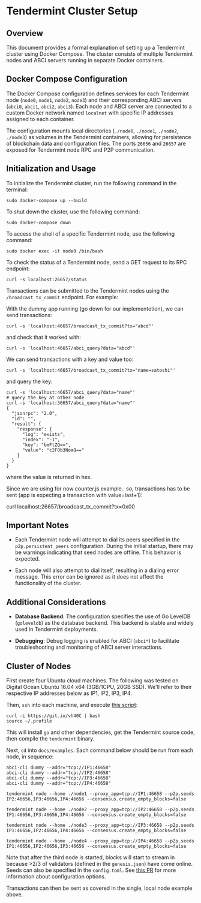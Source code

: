 # Tendermint Cluster Setup

## Overview

This document provides a formal explanation of setting up a Tendermint cluster using Docker Compose. The cluster consists of multiple Tendermint nodes and ABCI servers running in separate Docker containers. 

## Docker Compose Configuration

The Docker Compose configuration defines services for each Tendermint node (`node0`, `node1`, `node2`, `node3`) and their corresponding ABCI servers (`abci0`, `abci1`, `abci2`, `abci3`). Each node and ABCI server are connected to a custom Docker network named `localnet` with specific IP addresses assigned to each container.

The configuration mounts local directories (`./node0`, `./node1`, `./node2`, `./node3`) as volumes in the Tendermint containers, allowing for persistence of blockchain data and configuration files. The ports `26656` and `26657` are exposed for Tendermint node RPC and P2P communication.

## Initialization and Usage

To initialize the Tendermint cluster, run the following command in the terminal:

```
sudo docker-compose up --build
```

To shut down the cluster, use the following command:

```
sudo docker-compose down
```

To access the shell of a specific Tendermint node, use the following command:

```
sudo docker exec -it node0 /bin/bash
```

To check the status of a Tendermint node, send a GET request to its RPC endpoint:

```
curl -s localhost:26657/status
```

Transactions can be submitted to the Tendermint nodes using the `/broadcast_tx_commit` endpoint. For example:


With the dummy app running (go down for our implementetion), we can send transactions:

```
curl -s 'localhost:46657/broadcast_tx_commit?tx="abcd"'
```

and check that it worked with:

```
curl -s 'localhost:46657/abci_query?data="abcd"'
```

We can send transactions with a key and value too:

```
curl -s 'localhost:46657/broadcast_tx_commit?tx="name=satoshi"'
```

and query the key:

```
curl -s 'localhost:46657/abci_query?data="name"'
# query the key at other node
curl -s 'localhost:36657/abci_query?data="name"'
{
  "jsonrpc": "2.0",
  "id": "",
  "result": {
    "response": {
      "log": "exists",
      "index": "-1",
      "key": "bmFtZQ==",
      "value": "c2F0b3NoaQ=="
    }
  }
}
```

where the value is returned in hex.

Since we are using for now counter.js example.. so, transactions has to be sent (app is expecting a transaction with value=last+1):

curl localhost:26657/broadcast_tx_commit?tx=0x00


## Important Notes

- Each Tendermint node will attempt to dial its peers specified in the `p2p.persistent_peers` configuration. During the initial startup, there may be warnings indicating that seed nodes are offline. This behavior is expected.
  
- Each node will also attempt to dial itself, resulting in a dialing error message. This error can be ignored as it does not affect the functionality of the cluster.

## Additional Considerations

- **Database Backend**: The configuration specifies the use of Go LevelDB (`goleveldb`) as the database backend. This backend is stable and widely used in Tendermint deployments.

- **Debugging**: Debug logging is enabled for ABCI (`abci*`) to facilitate troubleshooting and monitoring of ABCI server interactions.


## Cluster of Nodes

First create four Ubuntu cloud machines. The following was tested on Digital Ocean Ubuntu 16.04 x64 (3GB/1CPU, 20GB SSD). We'll refer to their respective IP addresses below as IP1, IP2, IP3, IP4.

Then, `ssh` into each machine, and execute [this script](https://git.io/vh40C):

```
curl -L https://git.io/vh40C | bash
source ~/.profile
```

This will install `go` and other dependencies, get the Tendermint source code, then compile the `tendermint` binary.

Next, `cd` into `docs/examples`. Each command below should be run from each node, in sequence:

```
abci-cli dummy --addr="tcp://IP1:46658"
abci-cli dummy --addr="tcp://IP2:46658"
abci-cli dummy --addr="tcp://IP3:46658"
abci-cli dummy --addr="tcp://IP4:46658"

tendermint node --home ./node1 --proxy_app=tcp://IP1:46658 --p2p.seeds IP2:46656,IP3:46656,IP4:46656 --consensus.create_empty_blocks=false

tendermint node --home ./node2 --proxy_app=tcp://IP2:46658 --p2p.seeds IP1:46656,IP3:46656,IP4:46656 --consensus.create_empty_blocks=false

tendermint node --home ./node3 --proxy_app=tcp://IP3:46658 --p2p.seeds IP1:46656,IP2:46656,IP4:46656 --consensus.create_empty_blocks=false

tendermint node --home ./node4 --proxy_app=tcp://IP4:46658 --p2p.seeds IP1:46656,IP2:46656,IP3:46656 --consensus.create_empty_blocks=false
```

Note that after the third node is started, blocks will start to stream in because >2/3 of validators (defined in the `genesis.json`) have come online. Seeds can also be specified in the `config.toml`. See [this PR](https://github.com/tendermint/tendermint/pull/792) for more information about configuration options.

Transactions can then be sent as covered in the single, local node example above.
